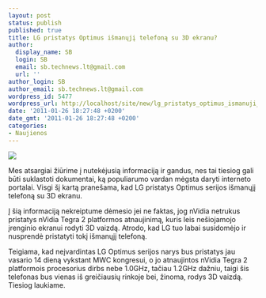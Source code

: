 ```yaml
---
layout: post
status: publish
published: true
title: LG pristatys Optimus išmanųjį telefoną su 3D ekranu?
author:
  display_name: SB
  login: SB
  email: sb.technews.lt@gmail.com
  url: ''
author_login: SB
author_email: sb.technews.lt@gmail.com
wordpress_id: 5477
wordpress_url: http://localhost/site/new/lg_pristatys_optimus_ismanuji_telefona_su_3d_ekranu/
date: '2011-01-26 18:27:48 +0200'
date_gmt: '2011-01-26 18:27:48 +0200'
categories:
- Naujienos
---
```

<div class="imgright"><img src="http://technews.lt/upload/lg-optimus-2x1.jpg"  /></div>
<p>Mes atsargiai žiūrime į nutekėjusią informaciją ir gandus, nes tai tiesiog gali būti suklastoti dokumentai, ką populiarumo vardan mėgsta daryti interneto portalai. Visgi šį kartą pranešama, kad LG pristatys Optimus serijos išmanųjį telefoną su 3D ekranu.</p>
<p>Į šią informaciją nekreiptume dėmesio jei ne faktas, jog nVidia netrukus pristatys nVidia Tegra 2 platformos atnaujinimą, kuris leis nešiojamojo įrenginio ekranui rodyti 3D vaizdą. Atrodo, kad LG tuo labai susidomėjo ir nusprendė pristatyti tokį išmanųjį telefoną.</p>
<p>Teigiama, kad neįvardintas LG Optimus serijos narys bus pristatys jau vasario 14 dieną vykstant MWC kongresui, o jo atnaujintos nVidia Tegra 2 platformois procesorius dirbs nebe 1.0GHz, tačiau 1.2GHz dažniu, taigi šis telefonas bus vienas iš greičiausių rinkoje bei, žinoma, rodys 3D vaizdą. Tiesiog laukiame.<br /></p>
